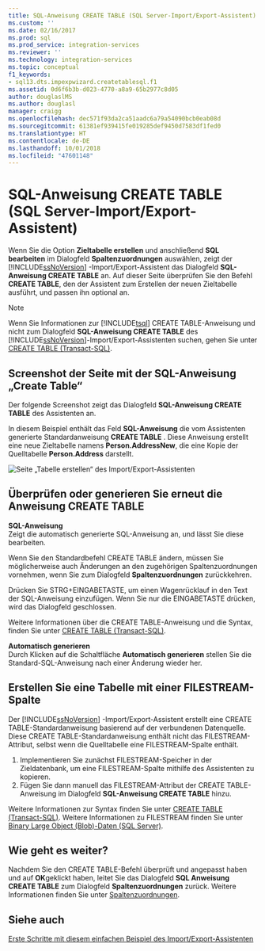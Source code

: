 ```yaml
---
title: SQL-Anweisung CREATE TABLE (SQL Server-Import/Export-Assistent) | Microsoft-Dokumentation
ms.custom: ''
ms.date: 02/16/2017
ms.prod: sql
ms.prod_service: integration-services
ms.reviewer: ''
ms.technology: integration-services
ms.topic: conceptual
f1_keywords:
- sql13.dts.impexpwizard.createtablesql.f1
ms.assetid: 0d6f6b3b-d023-4770-a8a9-65b2977c8d05
author: douglaslMS
ms.author: douglasl
manager: craigg
ms.openlocfilehash: dec571f93da2ca51aadc6a79a54090bcb0eab08d
ms.sourcegitcommit: 61381ef939415fe019285def9450d7583df1fed0
ms.translationtype: HT
ms.contentlocale: de-DE
ms.lasthandoff: 10/01/2018
ms.locfileid: "47601148"
---
```

# <a name="create-table-sql-statement-sql-server-import-and-export-wizard"></a>SQL-Anweisung CREATE TABLE (SQL Server-Import/Export-Assistent)
Wenn Sie die Option **Zieltabelle erstellen** und anschließend **SQL bearbeiten** im Dialogfeld **Spaltenzuordnungen** auswählen, zeigt der [!INCLUDE[ssNoVersion](../../includes/ssnoversion-md.md)] -Import/Export-Assistent das Dialogfeld **SQL-Anweisung CREATE TABLE** an. Auf dieser Seite überprüfen Sie den Befehl **CREATE TABLE**, den der Assistent zum Erstellen der neuen Zieltabelle ausführt, und passen ihn optional an.
  
> [!NOTE]
> Wenn Sie Informationen zur [!INCLUDE[tsql](../../includes/tsql-md.md)] CREATE TABLE-Anweisung und nicht zum Dialogfeld **SQL-Anweisung CREATE TABLE** des [!INCLUDE[ssNoVersion](../../includes/ssnoversion-md.md)]-Import/Export-Assistenten suchen, gehen Sie unter [CREATE TABLE &#40;Transact-SQL&#41;](../../t-sql/statements/create-table-transact-sql.md). 
  
## <a name="screen-shot-of-the-create-table-sql-statement-page"></a>Screenshot der Seite mit der SQL-Anweisung „Create Table“  
 Der folgende Screenshot zeigt das Dialogfeld **SQL-Anweisung CREATE TABLE** des Assistenten an.
 
In diesem Beispiel enthält das Feld **SQL-Anweisung** die vom Assistenten generierte Standardanweisung **CREATE TABLE** . Diese Anweisung erstellt eine neue Zieltabelle namens **Person.AddressNew**, die eine Kopie der Quelltabelle **Person.Address** darstellt. 
  
 ![Seite „Tabelle erstellen“ des Import/Export-Assistenten](../../integration-services/import-export-data/media/create-table.png "Seite „Tabelle erstellen“ des Import/Export-Assistenten")  
  
## <a name="review-or-regenerate-the-create-table-statement"></a>Überprüfen oder generieren Sie erneut die Anweisung CREATE TABLE  
 **SQL-Anweisung**  
Zeigt die automatisch generierte SQL-Anweisung an, und lässt Sie diese bearbeiten.
 
Wenn Sie den Standardbefehl CREATE TABLE ändern, müssen Sie möglicherweise auch Änderungen an den zugehörigen Spaltenzuordnungen vornehmen, wenn Sie zum Dialogfeld **Spaltenzuordnungen** zurückkehren.  
  
Drücken Sie STRG+EINGABETASTE, um einen Wagenrücklauf in den Text der SQL-Anweisung einzufügen. Wenn Sie nur die EINGABETASTE drücken, wird das Dialogfeld geschlossen.  
  
Weitere Informationen über die CREATE TABLE-Anweisung und die Syntax, finden Sie unter [CREATE TABLE &#40;Transact-SQL&#41;](../../t-sql/statements/create-table-transact-sql.md).   
  
 **Automatisch generieren**  
 Durch Klicken auf die Schaltfläche **Automatisch generieren** stellen Sie die Standard-SQL-Anweisung nach einer Änderung wieder her.  
  
## <a name="create-a-table-that-includes-a-filestream-column"></a>Erstellen Sie eine Tabelle mit einer FILESTREAM-Spalte  
 Der [!INCLUDE[ssNoVersion](../../includes/ssnoversion-md.md)] -Import/Export-Assistent erstellt eine CREATE TABLE-Standardanweisung basierend auf der verbundenen Datenquelle. Diese CREATE TABLE-Standardanweisung enthält nicht das FILESTREAM-Attribut, selbst wenn die Quelltabelle eine FILESTREAM-Spalte enthält.
 1.  Implementieren Sie zunächst FILESTREAM-Speicher in der Zieldatenbank, um eine FILESTREAM-Spalte mithilfe des Assistenten zu kopieren.
 2.  Fügen Sie dann manuell das FILESTREAM-Attribut der CREATE TABLE-Anweisung im Dialogfeld **SQL-Anweisung CREATE TABLE** hinzu.  

Weitere Informationen zur Syntax finden Sie unter [CREATE TABLE &#40;Transact-SQL&#41;](../../t-sql/statements/create-table-transact-sql.md). Weitere Informationen zu FILESTREAM finden Sie unter [Binary Large Object &#40;Blob&#41;-Daten &#40;SQL Server&#41;](../../relational-databases/blob/binary-large-object-blob-data-sql-server.md).  
  
## <a name="whats-next"></a>Wie geht es weiter?  
 Nachdem Sie den CREATE TABLE-Befehl überprüft und angepasst haben und auf **OK**geklickt haben, leitet Sie das Dialogfeld **SQL Anweisung CREATE TABLE** zum Dialogfeld **Spaltenzuordnungen** zurück. Weitere Informationen finden Sie unter [Spaltenzuordnungen](../../integration-services/import-export-data/column-mappings-sql-server-import-and-export-wizard.md).
 
 ## <a name="see-also"></a>Siehe auch
[Erste Schritte mit diesem einfachen Beispiel des Import/Export-Assistenten](../../integration-services/import-export-data/get-started-with-this-simple-example-of-the-import-and-export-wizard.md)


